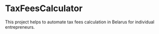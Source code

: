TaxFeesCalculator
=================

This project helps to automate tax fees calculation in Belarus for individual entrepreneurs.
